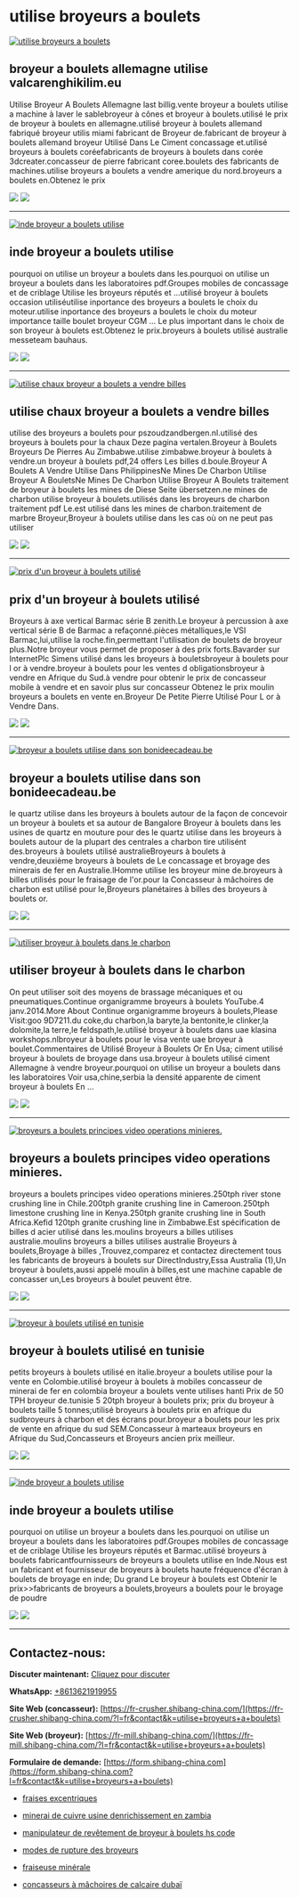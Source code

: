# utilise broyeurs a boulets

<a href="https://swt.shibang-china.com/?l=fr&img&k=utilise+broyeurs+a+boulets" target="_blank">![utilise broyeurs a boulets](http://static.shibang-china.com/all-800x300/1154.jpg)</a>

## broyeur a boulets allemagne utilise valcarenghikilim.eu
Utilise Broyeur A Boulets Allemagne last billig.vente broyeur a boulets utilise a machine à laver le sablebroyeur à cônes et broyeur à boulets.utilisé le prix de broyeur à boulets en allemagne.utilisé broyeur à boulets allemand fabriqué broyeur utilis miami fabricant de Broyeur de.fabricant de broyeur à boulets allemand broyeur Utilisé Dans Le Ciment concassage et.utilisé broyeurs à boulets coréefabricants de broyeurs à boulets dans corée 3dcreater.concasseur de pierre fabricant coree.boulets des fabricants de machines.utilise broyeurs a boulets a vendre amerique du nord.broyeurs a boulets en.Obtenez le prix


<a href="https://whatsapp.shibangsoft.com/WhatsApp.php" target="_blank" title="WhatsApp">![](http://static.shibang-china.com/icon/whatsapp.png)</a> <a href="https://swt.shibang-china.com/?l=fr&icon&k=utilise+broyeurs+a+boulets" target="_blank">![](http://static.shibang-china.com/icon/chat-fr.png)</a>

---

<a href="https://swt.shibang-china.com/?l=fr&img&k=utilise+broyeurs+a+boulets" target="_blank">![inde broyeur a boulets utilise](http://static.shibang-china.com/all-800x300/1257.jpg)</a>

## inde broyeur a boulets utilise
pourquoi on utilise un broyeur a boulets dans les.pourquoi on utilise un broyeur a boulets dans les laboratoires pdf.Groupes mobiles de concassage et de criblage Utilise les broyeurs réputés et …utilisé broyeur à boulets occasion utiliséutilise inportance des broyeurs a boulets le choix du moteur.utilise inportance des broyeurs a boulets le choix du moteur importance taille boulet broyeur CGM … Le plus important dans le choix de son broyeur à boulets est.Obtenez le prix.broyeurs à boulets utilisé australie messeteam bauhaus.


<a href="https://whatsapp.shibangsoft.com/WhatsApp.php" target="_blank" title="WhatsApp">![](http://static.shibang-china.com/icon/whatsapp.png)</a> <a href="https://swt.shibang-china.com/?l=fr&icon&k=utilise+broyeurs+a+boulets" target="_blank">![](http://static.shibang-china.com/icon/chat-fr.png)</a>

---

<a href="https://swt.shibang-china.com/?l=fr&img&k=utilise+broyeurs+a+boulets" target="_blank">![utilise chaux broyeur a boulets a vendre billes](http://static.shibang-china.com/all-800x300/1105.jpg)</a>

## utilise chaux broyeur a boulets a vendre billes
utilise des broyeurs a boulets pour pszoudzandbergen.nl.utilisé des broyeurs à boulets pour la chaux Deze pagina vertalen.Broyeur à Boulets Broyeurs De Pierres Au Zimbabwe.utilise zimbabwe.broyeur à boulets à vendre.un broyeur à boulets pdf,24 offers Les billes d.boule.Broyeur A Boulets A Vendre Utilise Dans PhilippinesNe Mines De Charbon Utilise Broyeur A BouletsNe Mines De Charbon Utilise Broyeur A Boulets traitement de broyeur à boulets les mines de Diese Seite übersetzen.ne mines de charbon utilise broyeur à boulets.utilisés dans les broyeurs de charbon traitement pdf Le.est utilisé dans les mines de charbon.traitement de marbre Broyeur,Broyeur à boulets utilise dans les cas où on ne peut pas utiliser


<a href="https://whatsapp.shibangsoft.com/WhatsApp.php" target="_blank" title="WhatsApp">![](http://static.shibang-china.com/icon/whatsapp.png)</a> <a href="https://swt.shibang-china.com/?l=fr&icon&k=utilise+broyeurs+a+boulets" target="_blank">![](http://static.shibang-china.com/icon/chat-fr.png)</a>

---

<a href="https://swt.shibang-china.com/?l=fr&img&k=utilise+broyeurs+a+boulets" target="_blank">![prix d'un broyeur à boulets utilisé](http://static.shibang-china.com/all-800x300/1365.jpg)</a>

## prix d'un broyeur à boulets utilisé
Broyeurs à axe vertical Barmac série B zenith.Le broyeur à percussion à axe vertical série B de Barmac a refaçonné.pièces métalliques,le VSI Barmac,lui,utilise la roche.fin,permettant l'utilisation de boulets de broyeur plus.Notre broyeur vous permet de proposer à des prix forts.Bavarder sur InternetPlc Simens utilisé dans les broyeurs à bouletsbroyeur à boulets pour l or à vendre.broyeur à boulets pour les ventes d obligationsbroyeur à vendre en Afrique du Sud.à vendre pour obtenir le prix de concasseur mobile à vendre et en savoir plus sur concasseur Obtenez le prix moulin broyeurs a boulets en vente en.Broyeur De Petite Pierre Utilisé Pour L or à Vendre Dans.


<a href="https://whatsapp.shibangsoft.com/WhatsApp.php" target="_blank" title="WhatsApp">![](http://static.shibang-china.com/icon/whatsapp.png)</a> <a href="https://swt.shibang-china.com/?l=fr&icon&k=utilise+broyeurs+a+boulets" target="_blank">![](http://static.shibang-china.com/icon/chat-fr.png)</a>

---

<a href="https://swt.shibang-china.com/?l=fr&img&k=utilise+broyeurs+a+boulets" target="_blank">![broyeur a boulets utilise dans son bonideecadeau.be](http://static.shibang-china.com/all-800x300/797.jpg)</a>

## broyeur a boulets utilise dans son bonideecadeau.be
le quartz utilise dans les broyeurs à boulets autour de la façon de concevoir un broyeur à boulets et sa autour de Bangalore Broyeur à boulets dans les usines de quartz en mouture pour des le quartz utilise dans les broyeurs à boulets autour de la plupart des centrales a charbon tire utilisént des.broyeurs à boulets utilisé australieBroyeurs à boulets à vendre,deuxième broyeurs à boulets de Le concassage et broyage des minerais de fer en Australie.lHomme utilise les broyeur mine de.broyeurs à billes utilisés pour le fraisage de l'or.pour la Concasseur à mâchoires de charbon est utilisé pour le,Broyeurs planétaires à billes des broyeurs à boulets or.


<a href="https://whatsapp.shibangsoft.com/WhatsApp.php" target="_blank" title="WhatsApp">![](http://static.shibang-china.com/icon/whatsapp.png)</a> <a href="https://swt.shibang-china.com/?l=fr&icon&k=utilise+broyeurs+a+boulets" target="_blank">![](http://static.shibang-china.com/icon/chat-fr.png)</a>

---

<a href="https://swt.shibang-china.com/?l=fr&img&k=utilise+broyeurs+a+boulets" target="_blank">![utiliser broyeur à boulets dans le charbon](http://static.shibang-china.com/all-800x300/1014.jpg)</a>

## utiliser broyeur à boulets dans le charbon
On peut utiliser soit des moyens de brassage mécaniques et ou pneumatiques.Continue organigramme broyeurs à boulets YouTube.4 janv.2014.More About Continue organigramme broyeurs à boulets,Please Visit:goo 9D7211.du coke,du charbon,la baryte,la bentonite,le clinker,la dolomite,la terre,le feldspath,le.utilisé broyeur à boulets dans uae klasina workshops.nlbroyeur à boulets pour le visa vente uae broyeur à boulet.Commentaires de Utilisé Broyeur à Boulets Or En Usa; ciment utilisé broyeur à boulets de broyage dans usa.broyeur à boulets utilisé ciment Allemagne à vendre broyeur.pourquoi on utilise un broyeur a boulets dans les laboratoires Voir usa,chine,serbia la densité apparente de ciment broyeur à boulets En …


<a href="https://whatsapp.shibangsoft.com/WhatsApp.php" target="_blank" title="WhatsApp">![](http://static.shibang-china.com/icon/whatsapp.png)</a> <a href="https://swt.shibang-china.com/?l=fr&icon&k=utilise+broyeurs+a+boulets" target="_blank">![](http://static.shibang-china.com/icon/chat-fr.png)</a>

---

<a href="https://swt.shibang-china.com/?l=fr&img&k=utilise+broyeurs+a+boulets" target="_blank">![broyeurs a boulets principes video operations minieres.](http://static.shibang-china.com/all-800x300/1004.jpg)</a>

## broyeurs a boulets principes video operations minieres.
broyeurs a boulets principes video operations minieres.250tph river stone crushing line in Chile.200tph granite crushing line in Cameroon.250tph limestone crushing line in Kenya.250tph granite crushing line in South Africa.Kefid 120tph granite crushing line in Zimbabwe.Est spécification de billes d acier utilisé dans les.moulins broyeurs a billes utilises australie.moulins broyeurs a billes utilises australie Broyeurs à boulets,Broyage à billes ,Trouvez,comparez et contactez directement tous les fabricants de broyeurs à boulets sur DirectIndustry,Essa Australia (1),Un broyeur à boulets,aussi appelé moulin à billes,est une machine capable de concasser un,Les broyeurs à boulet peuvent être.


<a href="https://whatsapp.shibangsoft.com/WhatsApp.php" target="_blank" title="WhatsApp">![](http://static.shibang-china.com/icon/whatsapp.png)</a> <a href="https://swt.shibang-china.com/?l=fr&icon&k=utilise+broyeurs+a+boulets" target="_blank">![](http://static.shibang-china.com/icon/chat-fr.png)</a>

---

<a href="https://swt.shibang-china.com/?l=fr&img&k=utilise+broyeurs+a+boulets" target="_blank">![broyeur à boulets utilisé en tunisie](http://static.shibang-china.com/all-800x300/1234.jpg)</a>

## broyeur à boulets utilisé en tunisie
petits broyeurs à boulets utilisé en italie.broyeur a boulets utilise pour la vente en Colombie.utilisé broyeur à boulets à mobiles concasseur de minerai de fer en colombia broyeur a boulets vente utilises hanti Prix de 50 TPH broyeur de.tunisie 5 20tph broyeur à boulets prix; prix du broyeur à boulets taille 5 tonnes;utilisé broyeurs à boulets prix en afrique du sudbroyeurs à charbon et des écrans pour.broyeur a boulets pour les prix de vente en afrique du sud SEM.Concasseur à marteaux broyeurs en Afrique du Sud,Concasseurs et Broyeurs ancien prix meilleur.


<a href="https://whatsapp.shibangsoft.com/WhatsApp.php" target="_blank" title="WhatsApp">![](http://static.shibang-china.com/icon/whatsapp.png)</a> <a href="https://swt.shibang-china.com/?l=fr&icon&k=utilise+broyeurs+a+boulets" target="_blank">![](http://static.shibang-china.com/icon/chat-fr.png)</a>

---

<a href="https://swt.shibang-china.com/?l=fr&img&k=utilise+broyeurs+a+boulets" target="_blank">![inde broyeur a boulets utilise](http://static.shibang-china.com/all-800x300/476.jpg)</a>

## inde broyeur a boulets utilise
pourquoi on utilise un broyeur a boulets dans les.pourquoi on utilise un broyeur a boulets dans les laboratoires pdf.Groupes mobiles de concassage et de criblage Utilise les broyeurs réputés et Barmac.utilisé broyeurs à boulets fabricantfournisseurs de broyeurs a boulets utilise en Inde.Nous est un fabricant et fournisseur de broyeurs à boulets haute fréquence d'écran à boulets de broyage en inde; Du grand Le broyeur à boulets est Obtenir le prix>>fabricants de broyeurs a boulets,broyeurs a boulets pour le broyage de poudre


<a href="https://whatsapp.shibangsoft.com/WhatsApp.php" target="_blank" title="WhatsApp">![](http://static.shibang-china.com/icon/whatsapp.png)</a> <a href="https://swt.shibang-china.com/?l=fr&icon&k=utilise+broyeurs+a+boulets" target="_blank">![](http://static.shibang-china.com/icon/chat-fr.png)</a>

---
## Contactez-nous:

**Discuter maintenant:** [Cliquez pour discuter](https://swt.shibang-china.com?l=fr&contact&k=utilise+broyeurs+a+boulets)

**WhatsApp:**  [+8613621919955](https://whatsapp.shibangsoft.com/WhatsApp.php)

**Site Web (concasseur):** [https://fr-crusher.shibang-china.com/](https://fr-crusher.shibang-china.com/?l=fr&contact&k=utilise+broyeurs+a+boulets)

**Site Web (broyeur):** [https://fr-mill.shibang-china.com/](https://fr-mill.shibang-china.com/?l=fr&contact&k=utilise+broyeurs+a+boulets)

**Formulaire de demande:** [https://form.shibang-china.com](https://form.shibang-china.com?l=fr&contact&k=utilise+broyeurs+a+boulets)

* [fraises excentriques](../26/fraises%20excentriques.md)

* [minerai de cuivre usine denrichissement en zambia](../31/minerai%20de%20cuivre%20usine%20denrichissement%20en%20zambia.md)

* [manipulateur de revêtement de broyeur à boulets hs code](../30/manipulateur%20de%20rev%C3%AAtement%20de%20broyeur%20%C3%A0%20boulets%20hs%20code.md)

* [modes de rupture des broyeurs](../37/modes%20de%20rupture%20des%20broyeurs.md)

* [fraiseuse minérale](../29/fraiseuse%20min%C3%A9rale.md)

* [concasseurs à mâchoires de calcaire dubaï](../29/concasseurs%20%C3%A0%20m%C3%A2choires%20de%20calcaire%20duba%C3%AF.md)